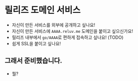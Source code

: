 # 릴리즈 도메인 서비스
- 자신이 만든 서비스를 외부에 공개하고 싶나요!
- 자신이 만든 서비스에 `AAAA.reluv.me` 도메인을 붙이고 싶으신가요!
- 릴리즈 내부에서 `go/AAAA`로 편하게 접속하고 싶나요! (TODO)
- 쉽게 SSL을 붙이고 싶나요!

## 그래서 준비했습니다.
- 뭘?